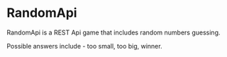 # RandomApi

RandomApi is a REST Api game that includes random numbers guessing. 

Possible answers include - too small, too big, winner. 
